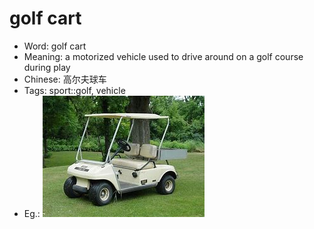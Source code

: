# golf cart

- Word: golf cart
- Meaning: a motorized vehicle used to drive around on a golf course during play
- Chinese: 高尔夫球车
- Tags: sport::golf, vehicle
- Eg.: ![](images/golf_cart.jpeg)
